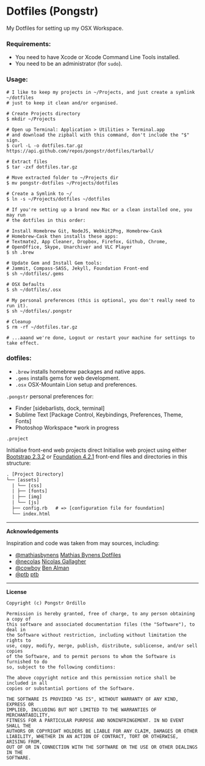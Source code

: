 Dotfiles (Pongstr)
==================

My Dotfiles for setting up my OSX Workspace.

### Requirements:

  - You need to have Xcode or Xcode Command Line Tools installed.
  - You need to be an administrator (for ```sudo```).
  
### Usage:

```shell
# I like to keep my projects in ~/Projects, and just create a symlink ~/dotfiles
# just to keep it clean and/or organised.

# Create Projects directory
$ mkdir ~/Projects

# Open up Terminal: Application > Utilities > Terminal.app
# and download the zipball with this command, don't include the "$" sign.
$ curl -L -o dotfiles.tar.gz https://api.github.com/repos/pongstr/dotfiles/tarball/

# Extract files
$ tar -zxf dotfiles.tar.gz

# Move extracted folder to ~/Projects dir
$ mv pongstr-dotfiles ~/Projects/dotfiles

# Create a Symlink to ~/
$ ln -s ~/Projects/dotfiles ~/dotfiles

# If you're setting up a brand new Mac or a clean installed one, you may run
# the dotfiles in this order:

# Install Homebrew Git, NodeJS, Webkit2Png, Homebrew-Cask
# Homebrew-Cask then installs these apps: 
# Textmate2, App Cleaner, Dropbox, Firefox, Github, Chrome, 
# OpenOffice, Skype, Unarchiver and VLC Player
$ sh .brew

# Update Gem and Install Gem tools:
# Jammit, Compass-SASS, Jekyll, Foundation Front-end
$ sh ~/dotfiles/.gems

# OSX Defaults
$ sh ~/dotfiles/.osx

# My personal preferences (this is optional, you don't really need to run it).
$ sh ~/dotfiles/.pongstr

# Cleanup
$ rm -rf ~/dotfiles.tar.gz

# ...aaand we're done, Logout or restart your machine for settings to take effect.
```

### dotfiles:

- ```.brew```  installs homebrew packages and native apps.
- ```.gems```  installs gems for web development.
- ```.osx```   OSX-Mountain Lion setup and preferences.
  
```.pongstr``` personal preferences for:
  - Finder [sidebarlists, dock, terminal]
  - Sublime Text [Package Control, Keybindings, Preferences, Theme, Fonts]
  - Photoshop Workspace *work in progress

```.project``` 

Initialise front-end web projects direct Initialise web project using either [Bootstrap 2.3.2](http://twitter.github.io/bootstrap/) or [Foundation 4.2.1](http://foundation.zurb.com) front-end files and directories in this structure:
  
  ```html
  . [Project Directory]
  └── [assets]
    | └── [css]
    | ├── [fonts]
    | ├── [img]
    | └── [js]
    ├── config.rb   # => [configuration file for foundation]
    └── index.html
  ```
  


-------------------------------------------------------------------------------
                  
**Acknowledgements**

Inspiration and code was taken from may sources, including:
  
  - [@mathiasbynens](https://github.com/mathiasbynens/) [Mathias Bynens Dotfiles](https://github.com/mathiasbynens/dotfiles)
  - [@necolas](https://github.com/necolas/)             [Nicolas Gallagher](https://github.com/necolas/dotfiles)
  - [@cowboy](https://github.com/cowboy/)               [Ben Alman](https://github.com/cowboy/dotfiles)
  - [@ptb](https://github.com/ptb/)                     [ptb](https://github.com/ptb/Mac-OS-X-Lion-Setup)



-------------------------------------------------------------------------------

**License**

```
Copyright (c) Pongstr Ordillo

Permission is hereby granted, free of charge, to any person obtaining a copy of 
this software and associated documentation files (the "Software"), to deal in 
the Software without restriction, including without limitation the rights to 
use, copy, modify, merge, publish, distribute, sublicense, and/or sell copies 
of the Software, and to permit persons to whom the Software is furnished to do 
so, subject to the following conditions:

The above copyright notice and this permission notice shall be included in all 
copies or substantial portions of the Software.

THE SOFTWARE IS PROVIDED "AS IS", WITHOUT WARRANTY OF ANY KIND, EXPRESS OR 
IMPLIED, INCLUDING BUT NOT LIMITED TO THE WARRANTIES OF MERCHANTABILITY, 
FITNESS FOR A PARTICULAR PURPOSE AND NONINFRINGEMENT. IN NO EVENT SHALL THE 
AUTHORS OR COPYRIGHT HOLDERS BE LIABLE FOR ANY CLAIM, DAMAGES OR OTHER 
LIABILITY, WHETHER IN AN ACTION OF CONTRACT, TORT OR OTHERWISE, ARISING FROM, 
OUT OF OR IN CONNECTION WITH THE SOFTWARE OR THE USE OR OTHER DEALINGS IN THE 
SOFTWARE.
```
